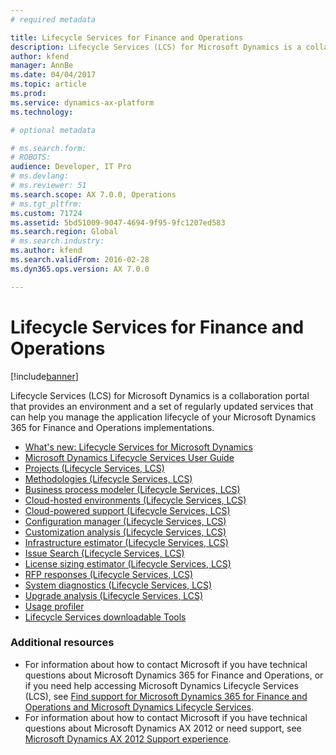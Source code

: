 ```yaml
---
# required metadata

title: Lifecycle Services for Finance and Operations
description: Lifecycle Services (LCS) for Microsoft Dynamics is a collaboration portal that provides an environment and a set of regularly updated services that can help you manage the application lifecycle of your Microsoft Dynamics 365 for Finance and Operations implementations.
author: kfend
manager: AnnBe
ms.date: 04/04/2017
ms.topic: article
ms.prod: 
ms.service: dynamics-ax-platform
ms.technology: 

# optional metadata

# ms.search.form: 
# ROBOTS: 
audience: Developer, IT Pro
# ms.devlang: 
# ms.reviewer: 51
ms.search.scope: AX 7.0.0, Operations
# ms.tgt_pltfrm: 
ms.custom: 71724
ms.assetid: 5bd51009-9047-4694-9f95-9fc1207ed583
ms.search.region: Global
# ms.search.industry: 
ms.author: kfend
ms.search.validFrom: 2016-02-28
ms.dyn365.ops.version: AX 7.0.0

---
```


# Lifecycle Services for Finance and Operations

[!include[banner](../includes/banner.md)]


Lifecycle Services (LCS) for Microsoft Dynamics is a collaboration portal that provides an environment and a set of regularly updated services that can help you manage the application lifecycle of your Microsoft Dynamics 365 for Finance and Operations implementations.

-   [What's new: Lifecycle Services for Microsoft Dynamics](whats-new-lcs.md)
-   [Microsoft Dynamics Lifecycle Services User Guide](lcs-user-guide.md)
-   [Projects (Lifecycle Services, LCS)](./ax-2012/projects-lcs.md)
-   [Methodologies (Lifecycle Services, LCS)](./ax-2012/methodologies-lcs.md)
-   [Business process modeler (Lifecycle Services, LCS)](business-process-modeler-lcs.md)
-   [Cloud-hosted environments (Lifecycle Services, LCS)](./ax-2012/cloud-hosted-environments-lcs.md)
-   [Cloud-powered support (Lifecycle Services, LCS)](cloud-powered-support-lcs.md)
-   [Configuration manager (Lifecycle Services, LCS)](configuration-manager-lcs.md)
-   [Customization analysis (Lifecycle Services, LCS)](./ax-2012/customization-analysis-lcs.md)
-   [Infrastructure estimator (Lifecycle Services, LCS)](./ax-2012/infrastructure-estimator-lcs.md)
-   [Issue Search (Lifecycle Services, LCS)](issue-search-lcs.md)
-   [License sizing estimator (Lifecycle Services, LCS)](./ax-2012/license-sizing-estimator-lcs.md)
-   [RFP responses (Lifecycle Services, LCS)](./ax-2012/rfp-responses-lcs.md)
-   [System diagnostics (Lifecycle Services, LCS)](./ax-2012/system-diagnostics-lcs.md)
-   [Upgrade analysis (Lifecycle Services, LCS)](./ax-2012/upgrade-analysis-lcs.md)
-   [Usage profiler](./ax-2012/usage-profiler-lcs.md)
-   [Lifecycle Services downloadable Tools](./ax-2012/lcs-downloadable-tools-formerly-informationsource.md)

### Additional resources

-   For information about how to contact Microsoft if you have technical questions about Microsoft Dynamics 365 for Finance and Operations, or if you need help accessing Microsoft Dynamics Lifecycle Services (LCS), see [Find support for Microsoft Dynamics 365 for Finance and Operations and Microsoft Dynamics Lifecycle Services](lcs-support.md).
-   For information about how to contact Microsoft if you have technical questions about Microsoft Dynamics AX 2012 or need support, see [Microsoft Dynamics AX 2012 Support experience](cloud-powered-support-lcs.md).




